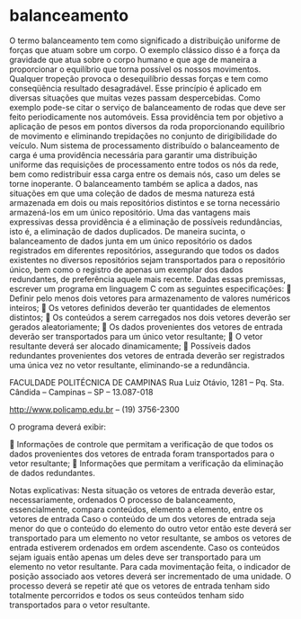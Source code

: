 # balanceamento

O termo balanceamento tem como significado a distribuição uniforme de forças que atuam sobre
um corpo. O exemplo clássico disso é a força da gravidade que atua sobre o corpo humano e que
age de maneira a proporcionar o equilíbrio que torna possível os nossos movimentos. Qualquer
tropeção provoca o desequilíbrio dessas forças e tem como conseqüência resultado desagradável.
Esse princípio é aplicado em diversas situações que muitas vezes passam despercebidas. Como
exemplo pode-se citar o serviço de balanceamento de rodas que deve ser feito periodicamente nos
automóveis. Essa providência tem por objetivo a aplicação de pesos em pontos diversos da roda
proporcionando equilíbrio de movimento e eliminando trepidações no conjunto de dirigibilidade do
veículo.
Num sistema de processamento distribuído o balanceamento de carga é uma providência necessária
para garantir uma distribuição uniforme das requisições de processamento entre todos os nós da
rede, bem como redistribuir essa carga entre os demais nós, caso um deles se torne inoperante.
O balanceamento também se aplica a dados, nas situações em que uma coleção de dados de mesma
natureza está armazenada em dois ou mais repositórios distintos e se torna necessário armazená-los
em um único repositório. Uma das vantagens mais expressivas dessa providência é a eliminação de
possíveis redundâncias, isto é, a eliminação de dados duplicados.
De maneira sucinta, o balanceamento de dados junta em um único repositório os dados registrados
em diferentes repositórios, assegurando que todos os dados existentes no diversos repositórios
sejam transportados para o repositório único, bem como o registro de apenas um exemplar dos
dados redundantes, de preferência aquele mais recente.
Dadas essas premissas, escrever um programa em linguagem C com as seguintes
especificações:
 Definir pelo menos dois vetores para armazenamento de valores numéricos inteiros;
 Os vetores definidos deverão ter quantidades de elementos distintos;
 Os conteúdos a serem carregados nos dois vetores deverão ser gerados aleatoriamente;
 Os dados provenientes dos vetores de entrada deverão ser transportados para um
único vetor resultante;
 O vetor resultante deverá ser alocado dinamicamente;
 Possíveis dados redundantes provenientes dos vetores de entrada deverão ser
registrados uma única vez no vetor resultante, eliminando-se a redundância.

FACULDADE POLITÉCNICA DE CAMPINAS
Rua Luiz Otávio, 1281 – Pq. Sta. Cândida – Campinas – SP – 13.087-018

http://www.policamp.edu.br – (19) 3756-2300

O programa deverá exibir:

 Informações de controle que permitam a verificação de que todos os dados
provenientes dos vetores de entrada foram transportados para o vetor
resultante;
 Informações que permitam a verificação da eliminação de dados redundantes.

Notas explicativas:
Nesta situação os vetores de entrada deverão estar, necessariamente, ordenados
O processo de balanceamento, essencialmente, compara conteúdos, elemento a elemento, entre
os vetores de entrada
Caso o conteúdo de um dos vetores de entrada seja menor do que o conteúdo do elemento do
outro vetor então este deverá ser transportado para um elemento no vetor resultante, se ambos os
vetores de entrada estiverem ordenados em ordem ascendente. Caso os conteúdos sejam iguais
então apenas um deles deve ser transportado para um elemento no vetor resultante.
Para cada movimentação feita, o indicador de posição associado aos vetores deverá ser
incrementado de uma unidade.
O processo deverá se repetir até que os vetores de entrada tenham sido totalmente percorridos e
todos os seus conteúdos tenham sido transportados para o vetor resultante.

